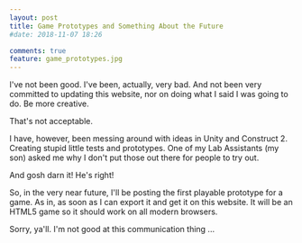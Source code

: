 ```yaml
---
layout: post
title: Game Prototypes and Something About the Future
#date: 2018-11-07 18:26

comments: true
feature: game_prototypes.jpg
---
```



I've not been good. I've been, actually, very bad. And not been very committed to updating this website, nor on doing what I said I was going to do. Be more creative.

That's not acceptable.

I have, however, been messing around with ideas in Unity and Construct 2. Creating stupid little tests and prototypes. One of my Lab Assistants (my son) asked me why I don't put those out there for people to try out.

And gosh darn it! He's right!

So, in the very near future, I'll be posting the first playable prototype for a game. As in, as soon as I can export it and get it on this website. It will be an HTML5 game so it should work on all modern browsers. 

Sorry, ya'll. I'm not good at this communication thing ...
